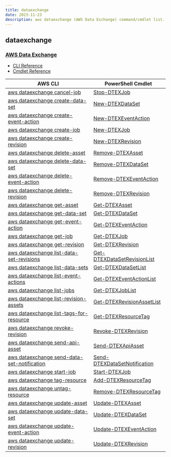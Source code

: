 ```yaml
---
title: dataexchange
date: 2023-11-23
description: aws dataexchange (AWS Data Exchange) command/cmdlet list.
---
```


## dataexchange

### [AWS Data Exchange](https://aws.amazon.com/data-exchange/)

* [CLI Reference](https://awscli.amazonaws.com/v2/documentation/api/latest/reference/dataexchange/index.html)
* [Cmdlet Reference](https://docs.aws.amazon.com/powershell/latest/reference/items/DataExchange_cmdlets.html)

|AWS CLI|PowerShell Cmdlet|
|----|----|
|[aws dataexchange cancel-job](https://awscli.amazonaws.com/v2/documentation/api/latest/reference/dataexchange/cancel-job.html)|[Stop-DTEXJob](https://docs.aws.amazon.com/powershell/latest/reference/items/Stop-DTEXJob.html)|
|[aws dataexchange create-data-set](https://awscli.amazonaws.com/v2/documentation/api/latest/reference/dataexchange/create-data-set.html)|[New-DTEXDataSet](https://docs.aws.amazon.com/powershell/latest/reference/items/New-DTEXDataSet.html)|
|[aws dataexchange create-event-action](https://awscli.amazonaws.com/v2/documentation/api/latest/reference/dataexchange/create-event-action.html)|[New-DTEXEventAction](https://docs.aws.amazon.com/powershell/latest/reference/items/New-DTEXEventAction.html)|
|[aws dataexchange create-job](https://awscli.amazonaws.com/v2/documentation/api/latest/reference/dataexchange/create-job.html)|[New-DTEXJob](https://docs.aws.amazon.com/powershell/latest/reference/items/New-DTEXJob.html)|
|[aws dataexchange create-revision](https://awscli.amazonaws.com/v2/documentation/api/latest/reference/dataexchange/create-revision.html)|[New-DTEXRevision](https://docs.aws.amazon.com/powershell/latest/reference/items/New-DTEXRevision.html)|
|[aws dataexchange delete-asset](https://awscli.amazonaws.com/v2/documentation/api/latest/reference/dataexchange/delete-asset.html)|[Remove-DTEXAsset](https://docs.aws.amazon.com/powershell/latest/reference/items/Remove-DTEXAsset.html)|
|[aws dataexchange delete-data-set](https://awscli.amazonaws.com/v2/documentation/api/latest/reference/dataexchange/delete-data-set.html)|[Remove-DTEXDataSet](https://docs.aws.amazon.com/powershell/latest/reference/items/Remove-DTEXDataSet.html)|
|[aws dataexchange delete-event-action](https://awscli.amazonaws.com/v2/documentation/api/latest/reference/dataexchange/delete-event-action.html)|[Remove-DTEXEventAction](https://docs.aws.amazon.com/powershell/latest/reference/items/Remove-DTEXEventAction.html)|
|[aws dataexchange delete-revision](https://awscli.amazonaws.com/v2/documentation/api/latest/reference/dataexchange/delete-revision.html)|[Remove-DTEXRevision](https://docs.aws.amazon.com/powershell/latest/reference/items/Remove-DTEXRevision.html)|
|[aws dataexchange get-asset](https://awscli.amazonaws.com/v2/documentation/api/latest/reference/dataexchange/get-asset.html)|[Get-DTEXAsset](https://docs.aws.amazon.com/powershell/latest/reference/items/Get-DTEXAsset.html)|
|[aws dataexchange get-data-set](https://awscli.amazonaws.com/v2/documentation/api/latest/reference/dataexchange/get-data-set.html)|[Get-DTEXDataSet](https://docs.aws.amazon.com/powershell/latest/reference/items/Get-DTEXDataSet.html)|
|[aws dataexchange get-event-action](https://awscli.amazonaws.com/v2/documentation/api/latest/reference/dataexchange/get-event-action.html)|[Get-DTEXEventAction](https://docs.aws.amazon.com/powershell/latest/reference/items/Get-DTEXEventAction.html)|
|[aws dataexchange get-job](https://awscli.amazonaws.com/v2/documentation/api/latest/reference/dataexchange/get-job.html)|[Get-DTEXJob](https://docs.aws.amazon.com/powershell/latest/reference/items/Get-DTEXJob.html)|
|[aws dataexchange get-revision](https://awscli.amazonaws.com/v2/documentation/api/latest/reference/dataexchange/get-revision.html)|[Get-DTEXRevision](https://docs.aws.amazon.com/powershell/latest/reference/items/Get-DTEXRevision.html)|
|[aws dataexchange list-data-set-revisions](https://awscli.amazonaws.com/v2/documentation/api/latest/reference/dataexchange/list-data-set-revisions.html)|[Get-DTEXDataSetRevisionList](https://docs.aws.amazon.com/powershell/latest/reference/items/Get-DTEXDataSetRevisionList.html)|
|[aws dataexchange list-data-sets](https://awscli.amazonaws.com/v2/documentation/api/latest/reference/dataexchange/list-data-sets.html)|[Get-DTEXDataSetList](https://docs.aws.amazon.com/powershell/latest/reference/items/Get-DTEXDataSetList.html)|
|[aws dataexchange list-event-actions](https://awscli.amazonaws.com/v2/documentation/api/latest/reference/dataexchange/list-event-actions.html)|[Get-DTEXEventActionList](https://docs.aws.amazon.com/powershell/latest/reference/items/Get-DTEXEventActionList.html)|
|[aws dataexchange list-jobs](https://awscli.amazonaws.com/v2/documentation/api/latest/reference/dataexchange/list-jobs.html)|[Get-DTEXJobList](https://docs.aws.amazon.com/powershell/latest/reference/items/Get-DTEXJobList.html)|
|[aws dataexchange list-revision-assets](https://awscli.amazonaws.com/v2/documentation/api/latest/reference/dataexchange/list-revision-assets.html)|[Get-DTEXRevisionAssetList](https://docs.aws.amazon.com/powershell/latest/reference/items/Get-DTEXRevisionAssetList.html)|
|[aws dataexchange list-tags-for-resource](https://awscli.amazonaws.com/v2/documentation/api/latest/reference/dataexchange/list-tags-for-resource.html)|[Get-DTEXResourceTag](https://docs.aws.amazon.com/powershell/latest/reference/items/Get-DTEXResourceTag.html)|
|[aws dataexchange revoke-revision](https://awscli.amazonaws.com/v2/documentation/api/latest/reference/dataexchange/revoke-revision.html)|[Revoke-DTEXRevision](https://docs.aws.amazon.com/powershell/latest/reference/items/Revoke-DTEXRevision.html)|
|[aws dataexchange send-api-asset](https://awscli.amazonaws.com/v2/documentation/api/latest/reference/dataexchange/send-api-asset.html)|[Send-DTEXApiAsset](https://docs.aws.amazon.com/powershell/latest/reference/items/Send-DTEXApiAsset.html)|
|[aws dataexchange send-data-set-notification](https://awscli.amazonaws.com/v2/documentation/api/latest/reference/dataexchange/send-data-set-notification.html)|[Send-DTEXDataSetNotification](https://docs.aws.amazon.com/powershell/latest/reference/items/Send-DTEXDataSetNotification.html)|
|[aws dataexchange start-job](https://awscli.amazonaws.com/v2/documentation/api/latest/reference/dataexchange/start-job.html)|[Start-DTEXJob](https://docs.aws.amazon.com/powershell/latest/reference/items/Start-DTEXJob.html)|
|[aws dataexchange tag-resource](https://awscli.amazonaws.com/v2/documentation/api/latest/reference/dataexchange/tag-resource.html)|[Add-DTEXResourceTag](https://docs.aws.amazon.com/powershell/latest/reference/items/Add-DTEXResourceTag.html)|
|[aws dataexchange untag-resource](https://awscli.amazonaws.com/v2/documentation/api/latest/reference/dataexchange/untag-resource.html)|[Remove-DTEXResourceTag](https://docs.aws.amazon.com/powershell/latest/reference/items/Remove-DTEXResourceTag.html)|
|[aws dataexchange update-asset](https://awscli.amazonaws.com/v2/documentation/api/latest/reference/dataexchange/update-asset.html)|[Update-DTEXAsset](https://docs.aws.amazon.com/powershell/latest/reference/items/Update-DTEXAsset.html)|
|[aws dataexchange update-data-set](https://awscli.amazonaws.com/v2/documentation/api/latest/reference/dataexchange/update-data-set.html)|[Update-DTEXDataSet](https://docs.aws.amazon.com/powershell/latest/reference/items/Update-DTEXDataSet.html)|
|[aws dataexchange update-event-action](https://awscli.amazonaws.com/v2/documentation/api/latest/reference/dataexchange/update-event-action.html)|[Update-DTEXEventAction](https://docs.aws.amazon.com/powershell/latest/reference/items/Update-DTEXEventAction.html)|
|[aws dataexchange update-revision](https://awscli.amazonaws.com/v2/documentation/api/latest/reference/dataexchange/update-revision.html)|[Update-DTEXRevision](https://docs.aws.amazon.com/powershell/latest/reference/items/Update-DTEXRevision.html)|

